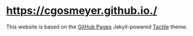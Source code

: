 # https://cgosmeyer.github.io./

This website is based on the [GitHub Pages](https://pages.github.com) Jekyll-powered [Tactile](https://github.com/pages-themes/tactile) theme.
